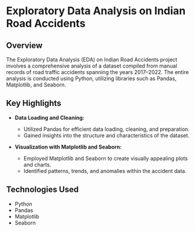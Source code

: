 # Exploratory Data Analysis on Indian Road Accidents

## Overview

The Exploratory Data Analysis (EDA) on Indian Road Accidents project involves a comprehensive analysis of a dataset compiled from manual records of road traffic accidents spanning the years 2017–2022. The entire analysis is conducted using Python, utilizing libraries such as Pandas, Matplotlib, and Seaborn.

## Key Highlights

- **Data Loading and Cleaning:**
  - Utilized Pandas for efficient data loading, cleaning, and preparation.
  - Gained insights into the structure and characteristics of the dataset.

- **Visualization with Matplotlib and Seaborn:**
  - Employed Matplotlib and Seaborn to create visually appealing plots and charts.
  - Identified patterns, trends, and anomalies within the accident data.

## Technologies Used

- Python
- Pandas
- Matplotlib
- Seaborn

